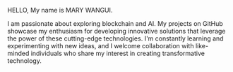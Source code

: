 
HELLO,
My name is MARY WANGUI.

I am passionate about exploring blockchain and AI. My projects on GitHub showcase my enthusiasm for developing innovative solutions that leverage the power of these cutting-edge technologies. I'm constantly learning and experimenting with new ideas, and I welcome collaboration with like-minded individuals who share my interest in creating transformative technology.
